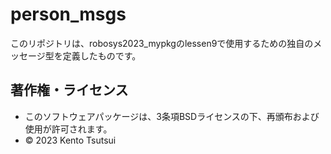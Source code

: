 # person_msgs
このリポジトリは、robosys2023_mypkgのlessen9で使用するための独自のメッセージ型を定義したものです。

## 著作権・ライセンス
  * このソフトウェアパッケージは、3条項BSDライセンスの下、再頒布および使用が許可されます。
  * © 2023 Kento Tsutsui
